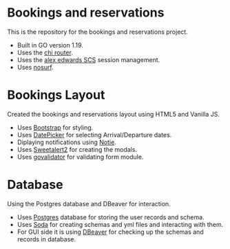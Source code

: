 # Bookings and reservations

This is the repository for the bookings and reservations project.

- Built in GO version 1.19.
- Uses the [chi router](http://github.com/go-chi/chi).
- Uses the [alex edwards SCS](http://github.com/alexedwards/scs) session management.
- Uses [nosurf](http://github.com/justinas/nosurf).

# Bookings Layout

Created the bookings and reservations layout using HTML5 and Vanilla JS.

- Uses [Bootstrap](https://getbootstrap.com/) for styling.
- Uses [DatePicker](https://github.com/mymth/vanillajs-datepicker) for selecting Arrival/Departure dates.
- Diplaying notifications using [Notie](https://github.com/jaredreich/notie).
- Uses [Sweetalert2](https://github.com/sweetalert2/sweetalert2) for creating the modals.
- Uses [govalidator](https://github.com/asaskevich/govalidator) for validating form module.

# Database

Using the Postgres database and DBeaver for interaction.

- Uses [Postgres](https://github.com/postgres/postgres) database for storing the user records and schema.
- Uses [Soda](https://github.com/gobuffalo/soda) for creating schemas and yml files and interacting with them.
- For GUI side it is using [DBeaver](https://github.com/dbeaver/dbeaver) for checking up the schemas and records in database.
